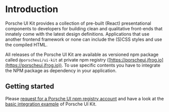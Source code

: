 # Introduction

Porsche UI Kit provides a collection of pre-built (React) presentational components to developers for building clean and qualitative front-ends that innately come with the latest design definitions. Applications that use another frontend framework or none can include the (S)CSS styles and use the compiled HTML.

All releases of the Porsche UI Kit are available as versioned npm package called `@porscheui/ui-kit` at private npm registry ([https://porscheui.jfrog.io](https://porscheui.jfrog.io)). To use specific contents you have to integrate the NPM package as dependency in your application.

## Getting started
Please [request for a Porsche UI npm registry account](http://eepurl.com/ghVSjH)  and have a look at the [basic integration example](#/code/installation) of Porsche UI Kit.  
